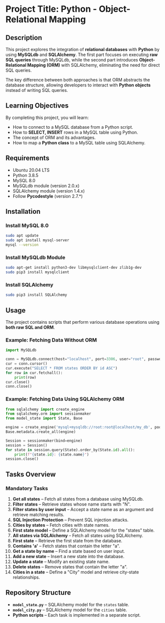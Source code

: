 # Project Title: Python - Object-Relational Mapping

## Description  
This project explores the integration of **relational databases** with **Python** by using **MySQLdb** and **SQLAlchemy**. The first part focuses on executing **raw SQL queries** through MySQLdb, while the second part introduces **Object-Relational Mapping (ORM)** with SQLAlchemy, eliminating the need for direct SQL queries.

The key difference between both approaches is that ORM abstracts the database structure, allowing developers to interact with **Python objects** instead of writing SQL queries.

## Learning Objectives  
By completing this project, you will learn:
- How to connect to a MySQL database from a Python script.
- How to **SELECT, INSERT** rows in a MySQL table using Python.
- The concept of ORM and its advantages.
- How to map a **Python class** to a MySQL table using SQLAlchemy.

## Requirements  
- Ubuntu 20.04 LTS  
- Python 3.8.5  
- MySQL 8.0  
- MySQLdb module (version 2.0.x)  
- SQLAlchemy module (version 1.4.x)  
- Follow **Pycodestyle** (version 2.7.\*)  

## Installation  
### Install MySQL 8.0  
```bash
sudo apt update
sudo apt install mysql-server
mysql --version
```
### Install MySQLdb Module  
```bash
sudo apt-get install python3-dev libmysqlclient-dev zlib1g-dev
sudo pip3 install mysqlclient
```
### Install SQLAlchemy  
```bash
sudo pip3 install SQLAlchemy
```

## Usage  
The project contains scripts that perform various database operations using **both raw SQL and ORM**.

### Example: Fetching Data Without ORM  
```python
import MySQLdb

conn = MySQLdb.connect(host="localhost", port=3306, user="root", passwd="root", db="my_db")
cur = conn.cursor()
cur.execute("SELECT * FROM states ORDER BY id ASC")
for row in cur.fetchall():
    print(row)
cur.close()
conn.close()
```

### Example: Fetching Data Using SQLAlchemy ORM  
```python
from sqlalchemy import create_engine
from sqlalchemy.orm import sessionmaker
from model_state import State, Base

engine = create_engine('mysql+mysqldb://root:root@localhost/my_db', pool_pre_ping=True)
Base.metadata.create_all(engine)

Session = sessionmaker(bind=engine)
session = Session()
for state in session.query(State).order_by(State.id).all():
    print(f"{state.id}: {state.name}")
session.close()
```

## Tasks Overview  
### **Mandatory Tasks**
1. **Get all states** – Fetch all states from a database using MySQLdb.  
2. **Filter states** – Retrieve states whose name starts with "N".  
3. **Filter states by user input** – Accept a state name as an argument and retrieve matching results.  
4. **SQL Injection Protection** – Prevent SQL injection attacks.  
5. **Cities by states** – Fetch cities with state names.  
6. **First state model** – Define a SQLAlchemy model for the "states" table.  
7. **All states via SQLAlchemy** – Fetch all states using SQLAlchemy.  
8. **First state** – Retrieve the first state from the database.  
9. **Contains 'a'** – Fetch states that contain the letter "a".  
10. **Get a state by name** – Find a state based on user input.  
11. **Add a new state** – Insert a new state into the database.  
12. **Update a state** – Modify an existing state name.  
13. **Delete states** – Remove states that contain the letter "a".  
14. **Cities in a state** – Define a "City" model and retrieve city-state relationships.

## Repository Structure  
- **`model_state.py`** – SQLAlchemy model for the `states` table.  
- **`model_city.py`** – SQLAlchemy model for the `cities` table.  
- **Python scripts** – Each task is implemented in a separate script.  
